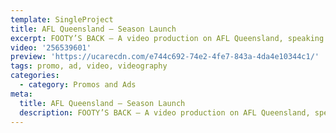 ```yaml
---
template: SingleProject
title: AFL Queensland – Season Launch
excerpt: FOOTY’S BACK – A video production on AFL Queensland, speaking with players about their personal experiences and why they love to play footy.
video: '256539601'
preview: 'https://ucarecdn.com/e744c692-74e2-4fe7-843a-4da4e10344c1/'
tags: promo, ad, video, videography
categories:
  - category: Promos and Ads
meta:
  title: AFL Queensland – Season Launch
  description: FOOTY’S BACK – A video production on AFL Queensland, speaking with players about their personal experiences and why they love to play footy.
---
```

